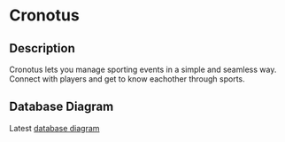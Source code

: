 # Cronotus

## Description
Cronotus lets you manage sporting events in a simple and seamless way. Connect with players and get to know eachother through sports.

## Database Diagram
Latest [database diagram](https://dbdiagram.io/d/Cronotus-653fef15ffbf5169f0c0dc5a)
